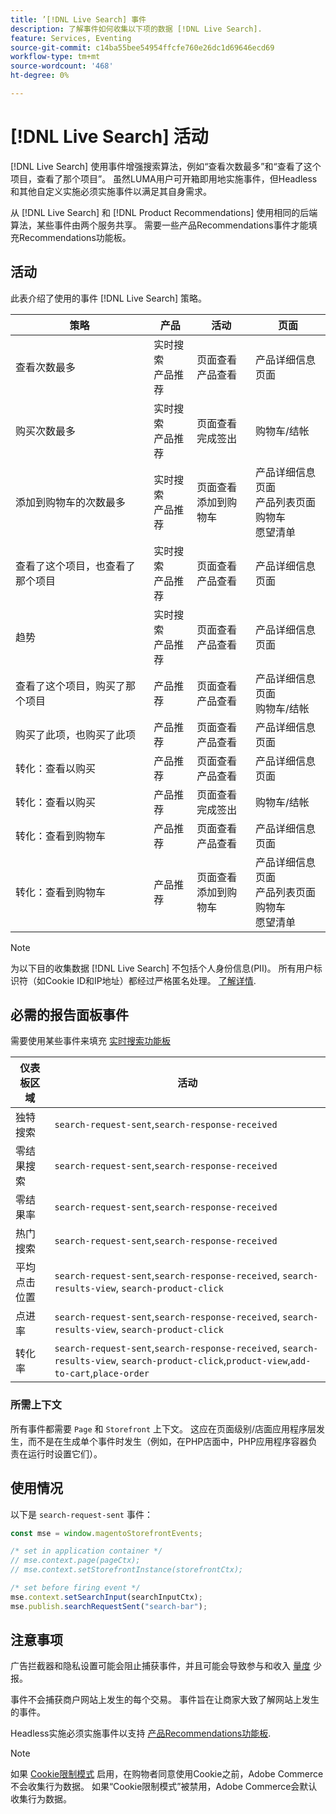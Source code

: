 ```yaml
---
title: ’[!DNL Live Search] 事件
description: 了解事件如何收集以下项的数据 [!DNL Live Search].
feature: Services, Eventing
source-git-commit: c14ba55bee54954ffcfe760e26dc1d69646ecd69
workflow-type: tm+mt
source-wordcount: '468'
ht-degree: 0%

---
```


# [!DNL Live Search] 活动

[!DNL Live Search] 使用事件增强搜索算法，例如“查看次数最多”和“查看了这个项目，查看了那个项目”。 虽然LUMA用户可开箱即用地实施事件，但Headless和其他自定义实施必须实施事件以满足其自身需求。

从 [!DNL Live Search] 和 [!DNL Product Recommendations] 使用相同的后端算法，某些事件由两个服务共享。 需要一些产品Recommendations事件才能填充Recommendations功能板。

## 活动

此表介绍了使用的事件 [!DNL Live Search] 策略。

| 策略 | 产品 | 活动 | 页面 |
| --- | --- | --- | ---|
| 查看次数最多 | 实时搜索<br>产品推荐 | 页面查看<br>产品查看 | 产品详细信息页面 |
| 购买次数最多 | 实时搜索<br>产品推荐 | 页面查看<br>完成签出 | 购物车/结帐 |
| 添加到购物车的次数最多 | 实时搜索<br>产品推荐 | 页面查看<br>添加到购物车 | 产品详细信息页面<br>产品列表页面<br>购物车<br>愿望清单 |
| 查看了这个项目，也查看了那个项目 | 实时搜索<br>产品推荐 | 页面查看<br>产品查看 | 产品详细信息页面 |
| 趋势 | 实时搜索<br>产品推荐 | 页面查看<br>产品查看 | 产品详细信息页面 |
| 查看了这个项目，购买了那个项目 | 产品推荐 | 页面查看<br>产品查看 | 产品详细信息页面<br>购物车/结帐 |
| 购买了此项，也购买了此项 | 产品推荐 | 页面查看<br>产品查看 | 产品详细信息页面 |
| 转化：查看以购买 | 产品推荐 | 页面查看<br>产品查看 | 产品详细信息页面 |
| 转化：查看以购买 | 产品推荐 | 页面查看<br>完成签出 | 购物车/结帐 |
| 转化：查看到购物车 | 产品推荐 | 页面查看<br>产品查看 | 产品详细信息页面 |
| 转化：查看到购物车 | 产品推荐 | 页面查看<br>添加到购物车 | 产品详细信息页面<br>产品列表页面<br>购物车<br>愿望清单 |

>[!NOTE]
>
>为以下目的收集数据 [!DNL Live Search] 不包括个人身份信息(PII)。 所有用户标识符（如Cookie ID和IP地址）都经过严格匿名处理。 [了解详情](https://www.adobe.com/privacy/experience-cloud.html).

## 必需的报告面板事件

需要使用某些事件来填充 [实时搜索功能板](https://experienceleague.adobe.com/docs/commerce-merchant-services/live-search/live-search-admin/performance.html)

| 仪表板区域 | 活动 |
| ----- | ---- | 
| 独特搜索 | `search-request-sent`,`search-response-received` |
| 零结果搜索 | `search-request-sent`,`search-response-received` |
| 零结果率 | `search-request-sent`,`search-response-received` |
| 热门搜索 | `search-request-sent`,`search-response-received` |
| 平均 点击位置 | `search-request-sent`,`search-response-received`, `search-results-view`, `search-product-click` |
| 点进率 | `search-request-sent`,`search-response-received`, `search-results-view`, `search-product-click` |
| 转化率 | `search-request-sent`,`search-response-received`, `search-results-view`, `search-product-click`,`product-view`,`add-to-cart`,`place-order` |

### 所需上下文

所有事件都需要 `Page` 和 `Storefront` 上下文。 这应在页面级别/店面应用程序层发生，而不是在生成单个事件时发生（例如，在PHP店面中，PHP应用程序容器负责在运行时设置它们）。

## 使用情况

以下是 `search-request-sent` 事件：

```javascript
const mse = window.magentoStorefrontEvents;

/* set in application container */
// mse.context.page(pageCtx);
// mse.context.setStorefrontInstance(storefrontCtx);

/* set before firing event */
mse.context.setSearchInput(searchInputCtx);
mse.publish.searchRequestSent("search-bar");
```

## 注意事项

广告拦截器和隐私设置可能会阻止捕获事件，并且可能会导致参与和收入 [量度](workspace.md) 少报。

事件不会捕获商户网站上发生的每个交易。 事件旨在让商家大致了解网站上发生的事件。

Headless实施必须实施事件以支持 [产品Recommendations功能板](../product-recommendations/events.md).

>[!NOTE]
>
>如果 [Cookie限制模式](https://experienceleague.adobe.com/docs/commerce-admin/start/compliance/privacy/compliance-cookie-law.html) 启用，在购物者同意使用Cookie之前，Adobe Commerce不会收集行为数据。 如果“Cookie限制模式”被禁用，Adobe Commerce会默认收集行为数据。
